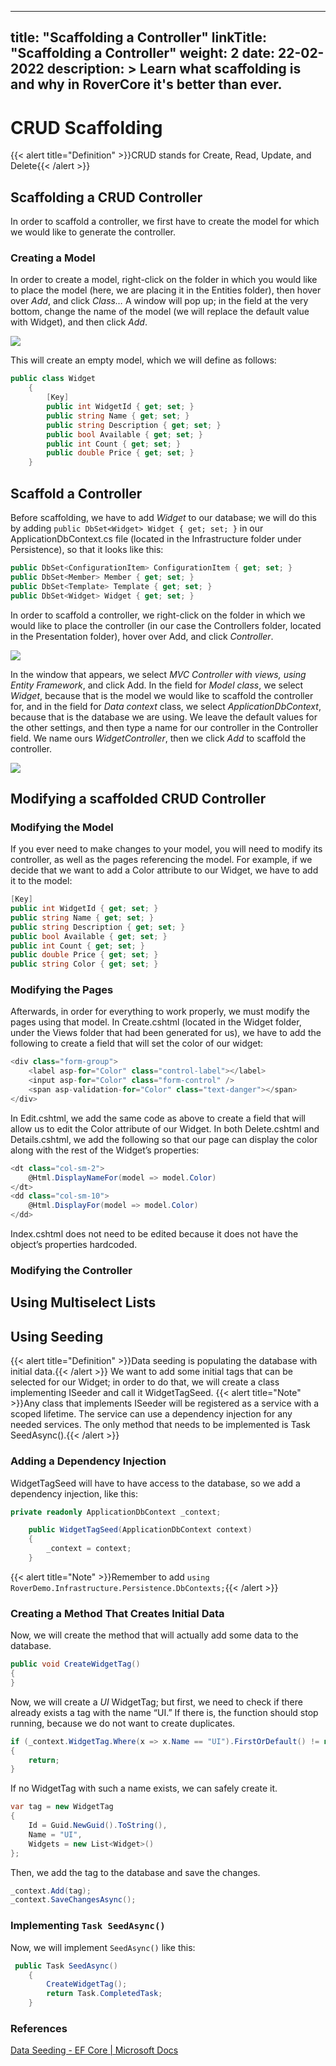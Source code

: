 
---
title: "Scaffolding a Controller"
linkTitle: "Scaffolding a Controller"
weight: 2
date: 22-02-2022
description: >
  Learn what scaffolding is and why in RoverCore it's better than ever.
---

# CRUD Scaffolding

{{< alert title="Definition" >}}CRUD stands for Create, Read, Update, and Delete{{< /alert >}}

## Scaffolding a CRUD Controller

In order to scaffold a controller, we first have to create the model for which we would like to generate the controller.

### Creating a Model

In order to create a model, right-click on the folder in which you would like to place the model (here, we are placing it in the Entities folder), then hover over *Add*, and click *Class…* A window will pop up; in the field at the very bottom, change the name of the model (we will replace the default value with Widget), and then click *Add*.

![](https://i.imgur.com/vgnZ23V.gif)

This will create an empty model, which we will define as follows:
```csharp
public class Widget
	{
		[Key]
		public int WidgetId { get; set; }
		public string Name { get; set; }
		public string Description { get; set; }
		public bool Available { get; set; }
		public int Count { get; set; }
		public double Price { get; set; }
	}
```

## Scaffold a Controller

Before scaffolding, we have to add *Widget* to our database; we will do this by adding ```public DbSet<Widget> Widget { get; set; }``` in our ApplicationDbContext.cs file (located in the Infrastructure folder under Persistence), so that it looks like this:
```csharp
public DbSet<ConfigurationItem> ConfigurationItem { get; set; }
public DbSet<Member> Member { get; set; }
public DbSet<Template> Template { get; set; }
public DbSet<Widget> Widget { get; set; }
```
In order to scaffold a controller, we right-click on the folder in which we would like to place the controller (in our case the Controllers folder, located in the Presentation folder), hover over Add, and click *Controller*.

![](https://i.imgur.com/leVBPRL.gif)

In the window that appears, we select *MVC Controller with views, using Entity Framework*, and click Add. In the field for *Model class*, we select *Widget*, because that is the model we would like to scaffold the controller for, and in the field for *Data context* class, we select *ApplicationDbContext*, because that is the database we are using. We leave the default values for the other settings, and then type a name for our controller in the Controller field. We name ours *WidgetController*, then we click *Add* to scaffold the controller.

![](https://i.imgur.com/oPqj7WF.gif)

## Modifying a scaffolded CRUD Controller
### Modifying the Model
If you ever need to make changes to your model, you will need to modify its controller, as well as the pages referencing the model. For example, if we decide that we want to add a Color attribute to our Widget, we have to add it to the model:
```csharp
[Key]
public int WidgetId { get; set; }
public string Name { get; set; }
public string Description { get; set; }
public bool Available { get; set; }
public int Count { get; set; }
public double Price { get; set; }
public string Color { get; set; }
```
### Modifying the Pages
Afterwards, in order for everything to work properly, we must modify the pages using that model.
In Create.cshtml (located in the Widget folder, under the Views folder that had been generated for us), we have to add the following to create a field that will set the color of our widget:
```csharp
<div class="form-group">
	<label asp-for="Color" class="control-label"></label>
	<input asp-for="Color" class="form-control" />
	<span asp-validation-for="Color" class="text-danger"></span>
</div>
```
In Edit.cshtml, we add the same code as above to create a field that will allow us to edit the Color attribute of our Widget.
In both Delete.cshtml and Details.cshtml, we add the following so that our page can display the color along with the rest of the Widget’s properties:
```csharp
<dt class="col-sm-2">
	@Html.DisplayNameFor(model => model.Color)
</dt>
<dd class="col-sm-10">
	@Html.DisplayFor(model => model.Color)
</dd>
```
Index.cshtml does not need to be edited because it does not have the object’s properties hardcoded.
### Modifying the Controller
## Using Multiselect Lists
## Using Seeding

{{< alert title="Definition" >}}Data seeding is populating the database with initial data.{{< /alert >}}
We want to add some initial tags that can be selected for our Widget; in order to do that, we will create a class implementing ISeeder and call it WidgetTagSeed. 
{{< alert title="Note" >}}Any class that implements ISeeder will be registered as a service with a scoped lifetime. The service can use a dependency injection for any needed services. The only method that needs to be implemented is Task SeedAsync().{{< /alert >}}
### Adding a Dependency Injection
WidgetTagSeed will have to have access to the database, so we add a dependency injection, like this:
```csharp
private readonly ApplicationDbContext _context;

    public WidgetTagSeed(ApplicationDbContext context)
    {
        _context = context;
    }
   ```
   {{< alert title="Note" >}}Remember to add ```using RoverDemo.Infrastructure.Persistence.DbContexts;```{{< /alert >}}
### Creating a Method That Creates Initial Data
Now, we will create the method that will actually add some data to the database.
```csharp
public void CreateWidgetTag()
{
}
```
Now, we will create a *UI* WidgetTag; but first, we need to check if there already exists a tag with the name “UI.” If there is, the function should stop running, because we do not want to create duplicates.
```csharp
if (_context.WidgetTag.Where(x => x.Name == "UI").FirstOrDefault() != null)
{
	return;
}
```
If no WidgetTag with such a name exists, we can safely create it.
```csharp
var tag = new WidgetTag
{
    Id = Guid.NewGuid().ToString(),
    Name = "UI",
    Widgets = new List<Widget>()
};
```
Then, we add the tag to the database and save the changes.
```csharp
_context.Add(tag);
_context.SaveChangesAsync();
```
### Implementing ```Task SeedAsync()```
Now, we will implement ```SeedAsync()``` like this:
```csharp
 public Task SeedAsync()
    {
        CreateWidgetTag();
        return Task.CompletedTask;
    }
```
### References
[Data Seeding - EF Core | Microsoft Docs](https://docs.microsoft.com/en-us/ef/core/modeling/data-seeding)
